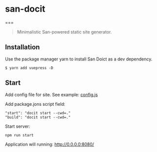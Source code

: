 # san-docit
===

> Minimalistic San-powered static site generator.

## Installation
Use the package manager yarn to install San Doict as a dev dependency.

```
$ yarn add vuepress -D
```

## Start
Add config file for site. See example:
[config.js](https://github.com/kidnes/san-docit/blob/master/packages/docit-core/docs/.sandocit/config.js)

Add package.jons script field:
```
"start": "docit start --cwd=."
"build": "docit start --cwd=."
```

Start server:
```
npm run start
```

Application will running:
http://0.0.0.0:8080/
